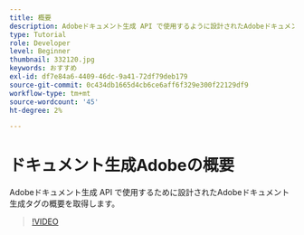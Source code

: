 ```yaml
---
title: 概要
description: Adobeドキュメント生成 API で使用するように設計されたAdobeドキュメント生成タグの概要
type: Tutorial
role: Developer
level: Beginner
thumbnail: 332120.jpg
keywords: おすすめ
exl-id: df7e84a6-4409-46dc-9a41-72df79deb179
source-git-commit: 0c434db1665d4cb6ce6aff6f329e300f22129df9
workflow-type: tm+mt
source-wordcount: '45'
ht-degree: 2%

---
```


# ドキュメント生成Adobeの概要

Adobeドキュメント生成 API で使用するために設計されたAdobeドキュメント生成タグの概要を取得します。

>[!VIDEO](https://video.tv.adobe.com/v/332120?hidetitle=true)
